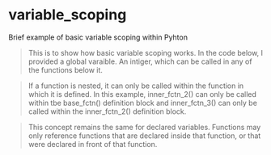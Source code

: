 # variable_scoping
Brief example of basic variable scoping within Pyhton

>This is to show how basic variable scoping works. In the code below, I provided a global varaible. An intiger, which can be called in any of the functions below it. 

>If a function is nested, it can only be called within the function in which it is defined. In this example, inner_fctn_2() can only be called within tbe base_fctn() definition block and inner_fctn_3() can only be called within the inner_fctn_2() definition block.

>This concept remains the same for declared variables. Functions may only reference functions that are declared inside that function, or that were declared in front of that function.  
